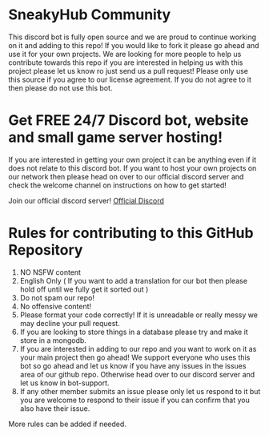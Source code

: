 # SneakyHub Community

This discord bot is fully open source and we are proud to continue working on it and adding to this repo! If you would like to fork it please go ahead and use it for your own projects. We are looking for more people to help us contribute towards this repo if you are interested in helping us with this project please let us know ro just send us a pull request! Please only use this source if you agree to our license agreement. If you do not agree to it then please do not use this bot.

# Get FREE 24/7 Discord bot, website and small game server hosting!

If you are interested in getting your own project it can be anything even if it does not relate to this discord bot. If you want to host your own projects on our network then please head on over to our official discord server and check the welcome channel on instructions on how to get started!

Join our official discord server!
[Official Discord](https://sneakyhub.com/discord "SneakyHub Discord Community")

# Rules for contributing to this GitHub Repository

1. NO NSFW content
2. English Only ( If you want to add a translation for our bot then please hold off until we fully get it sorted out )
3. Do not spam our repo!
4. No offensive content!
5. Please format your code correctly! If it is unreadable or really messy we may decline your pull request.
6. If you are looking to store things in a database please try and make it store in a mongodb.
7. If you are interested in adding to our repo and you want to work on it as your main project then go ahead! We support everyone who uses this bot so go ahead and let us know if you have any issues in the issues area of our github repo. Otherwise head over to our discord server and let us know in bot-support.
8. If any other member submits an issue please only let us respond to it but you are welcome to respond to their issue if you can confirm that you also have their issue.

More rules can be added if needed.
